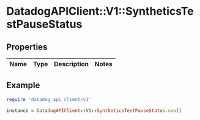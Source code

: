# DatadogAPIClient::V1::SyntheticsTestPauseStatus

## Properties

| Name | Type | Description | Notes |
| ---- | ---- | ----------- | ----- |

## Example

```ruby
require 'datadog_api_client/v1'

instance = DatadogAPIClient::V1::SyntheticsTestPauseStatus.new()
```
